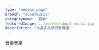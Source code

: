 ```yaml
---
type: "medium_page"
branch: "aboutmusic"
categoryname: "音樂"
featuredImage: ../assets/about_music.jpg
description: "作品多為流行歌翻唱"
---
```

音樂音樂